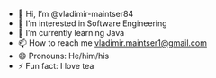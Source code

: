 - 👋 Hi, I’m @vladimir-maintser84
- 👀 I’m interested in Software Engineering
- 🌱 I’m currently learning Java
- 📫 How to reach me vladimir.maintser1@gmail.com
- 😄 Pronouns: He/him/his
- ⚡ Fun fact: I love tea

<!---
vladimir-maintser84/vladimir-maintser84 is a ✨ special ✨ repository because its `README.md` (this file) appears on your GitHub profile.
You can click the Preview link to take a look at your changes.
--->
